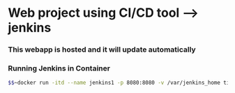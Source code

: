 # Web project using CI/CD tool --> jenkins
### This webapp is hosted and it will update automatically


### Running Jenkins in Container
```bash
$$~docker run -itd --name jenkins1 -p 8080:8080 -v /var/jenkins_home ticketfly/jenkins-example-gradle-build
```
